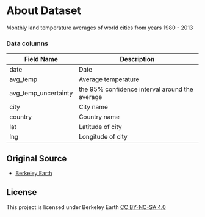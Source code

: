 # About Dataset

Monthly land temperature averages of world cities from years 1980 - 2013

### Data columns

| Field Name           | Description                                    |
| -------------------- | ---------------------------------------------- |
| date                 | Date                                           |
| avg_temp             | Average temperature                            |
| avg_temp_uncertainty | the 95% confidence interval around the average |
| city                 | City name                                      |
| country              | Country name                                   |
| lat                  | Latitude of city                               |
| lng                  | Longitude of city                              |

## Original Source

- [Berkeley Earth](https://www.kaggle.com/berkeleyearth/climate-change-earth-surface-temperature-data)

## License

This project is licensed under Berkeley Earth [CC BY-NC-SA 4.0](https://creativecommons.org/licenses/by-nc-sa/4.0/)
